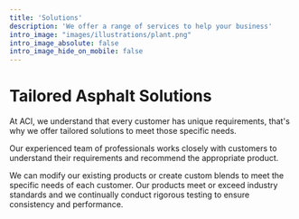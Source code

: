 ```yaml
---
title: 'Solutions'
description: 'We offer a range of services to help your business'
intro_image: "images/illustrations/plant.png"
intro_image_absolute: false
intro_image_hide_on_mobile: false
---
```


# Tailored Asphalt Solutions

At ACI, we understand that every customer has unique requirements, that's why we offer tailored solutions to meet those specific needs.

Our experienced team of professionals works closely with customers to understand their requirements and recommend the appropriate product.

 We can modify our existing products or create custom blends to meet the specific needs of each customer. Our products meet or exceed industry standards and we continually conduct rigorous testing to ensure consistency and performance.